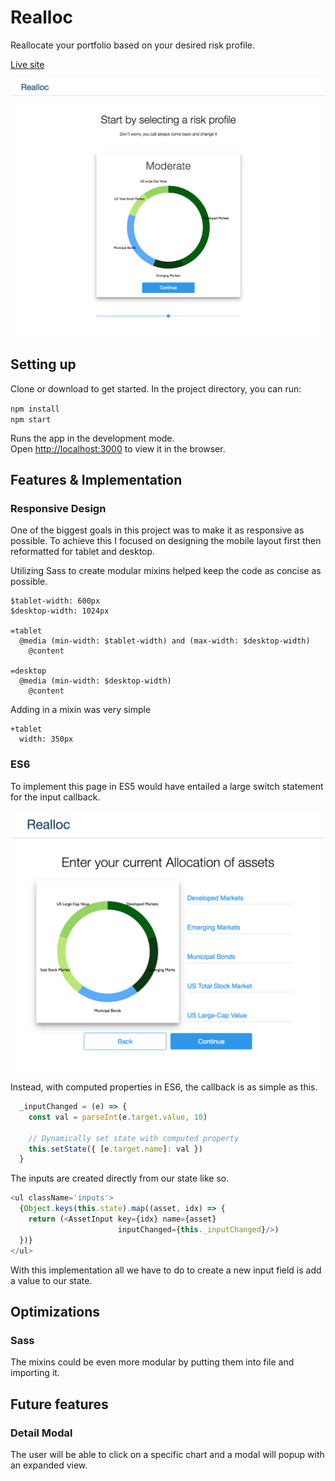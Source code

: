 # Realloc

Reallocate your portfolio based on your desired risk profile.

[Live site](https://charleswcho.github.io/Realloc/)

![Risk Page](assets/RiskPage.png)


## Setting up

Clone or download to get started.  In the project directory, you can run:

`npm install`<br>
`npm start`

Runs the app in the development mode.<br>
Open [http://localhost:3000](http://localhost:3000) to view it in the browser.


## Features & Implementation

### Responsive Design

One of the biggest goals in this project was to make it as responsive as possible. To achieve this I focused on designing the mobile layout first then reformatted for tablet and desktop.  

Utilizing Sass to create modular mixins helped keep the code as concise as possible.

```
$tablet-width: 600px
$desktop-width: 1024px

=tablet
  @media (min-width: $tablet-width) and (max-width: $desktop-width)
    @content

=desktop
  @media (min-width: $desktop-width)
    @content
```

Adding in a mixin was very simple

```
+tablet
  width: 350px
```

### ES6

To implement this page in ES5 would have entailed a large switch statement for the input callback.  

![Risk Page](assets/AllocPage.png)

Instead, with computed properties in ES6, the callback is as simple as this.  

```javascript
  _inputChanged = (e) => {
    const val = parseInt(e.target.value, 10)

    // Dynamically set state with computed property
    this.setState({ [e.target.name]: val })
  }
```

The inputs are created directly from our state like so.

```javascript
<ul className='inputs'>
  {Object.keys(this.state).map((asset, idx) => {
    return (<AssetInput key={idx} name={asset}
                        inputChanged={this._inputChanged}/>)
  })}
</ul>
```

With this implementation all we have to do to create a new input field is add a value to our state.

## Optimizations

### Sass

The mixins could be even more modular by putting them into file and importing it.

## Future features

### Detail Modal

The user will be able to click on a specific chart and a modal will popup with an expanded view.
